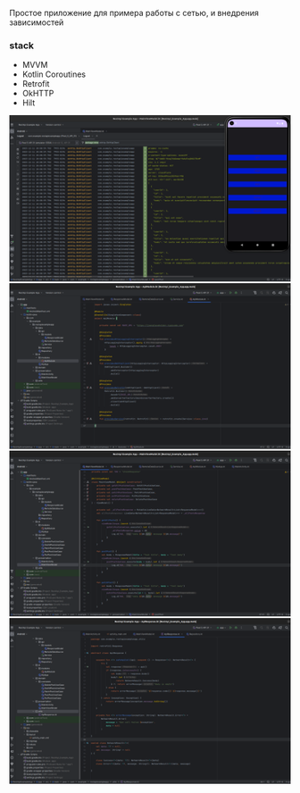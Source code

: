 Простое приложение для примера работы с сетью, и внедрения зависимостей

### stack
- MVVM
- Kotlin Coroutines 
- Retrofit 
- OkHTTP 
- Hilt

![Снимок экрана от 2023-12-11 20-09-55.png](files%2F%D0%A1%D0%BD%D0%B8%D0%BC%D0%BE%D0%BA%20%D1%8D%D0%BA%D1%80%D0%B0%D0%BD%D0%B0%20%D0%BE%D1%82%202023-12-11%2020-09-55.png)
![Снимок экрана от 2023-12-11 20-11-02.png](files%2F%D0%A1%D0%BD%D0%B8%D0%BC%D0%BE%D0%BA%20%D1%8D%D0%BA%D1%80%D0%B0%D0%BD%D0%B0%20%D0%BE%D1%82%202023-12-11%2020-11-02.png)
![Снимок экрана от 2023-12-11 20-11-20.png](files%2F%D0%A1%D0%BD%D0%B8%D0%BC%D0%BE%D0%BA%20%D1%8D%D0%BA%D1%80%D0%B0%D0%BD%D0%B0%20%D0%BE%D1%82%202023-12-11%2020-11-20.png)
![Снимок экрана от 2023-12-11 20-45-41.png](files%2F%D0%A1%D0%BD%D0%B8%D0%BC%D0%BE%D0%BA%20%D1%8D%D0%BA%D1%80%D0%B0%D0%BD%D0%B0%20%D0%BE%D1%82%202023-12-11%2020-45-41.png)